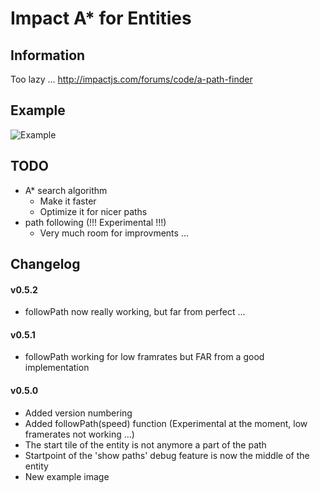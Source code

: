 # Impact A* for Entities

## Information
Too lazy ...
http://impactjs.com/forums/code/a-path-finder

## Example
![Example](/hurik/impact-astar-for-entities/raw/master/example.png)

## TODO
* A* search algorithm
    * Make it faster
    * Optimize it for nicer paths
* path following (!!! Experimental !!!)
    * Very much room for improvments ...

## Changelog
#### v0.5.2
* followPath now really working, but far from perfect ...

#### v0.5.1
* followPath working for low framrates but FAR from a good implementation

#### v0.5.0
* Added version numbering
* Added followPath(speed) function (Experimental at the moment, low framerates not working ...)
* The start tile of the entity is not anymore a part of the path
* Startpoint of the 'show paths' debug feature is now the middle of the entity
* New example image
